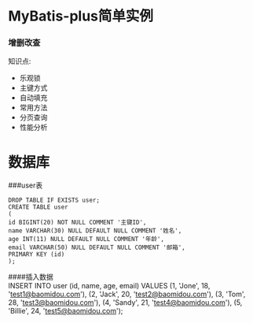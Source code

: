 # MyBatis-plus简单实例

### 增删改查
知识点:

* 乐观锁
* 主键方式
* 自动填充
* 常用方法
* 分页查询
* 性能分析


# 数据库
###user表

    DROP TABLE IF EXISTS user;
    CREATE TABLE user
    (
    id BIGINT(20) NOT NULL COMMENT '主键ID',
    name VARCHAR(30) NULL DEFAULT NULL COMMENT '姓名',
    age INT(11) NULL DEFAULT NULL COMMENT '年龄',
    email VARCHAR(50) NULL DEFAULT NULL COMMENT '邮箱',
    PRIMARY KEY (id)
    );
	
####插入数据   
    INSERT INTO user (id, name, age, email) VALUES
    (1, 'Jone', 18, 'test1@baomidou.com'),
    (2, 'Jack', 20, 'test2@baomidou.com'),
    (3, 'Tom', 28, 'test3@baomidou.com'),
    (4, 'Sandy', 21, 'test4@baomidou.com'),
    (5, 'Billie', 24, 'test5@baomidou.com');
